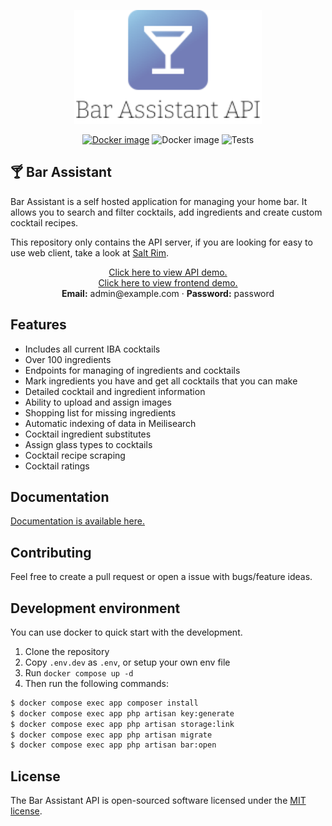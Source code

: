 <p align="center">
    <a href="https://karlomikus.com" target="_blank"><img src="resources/art/logotype.svg" alt="Bar assistant Logo" width="300"></a>
</p>

<p align="center">
    <a href="https://hub.docker.com/r/kmikus12/bar-assistant-server"><img src="https://img.shields.io/docker/v/kmikus12/bar-assistant-server?style=for-the-badge&sort=semver" alt="Docker image"></a>
    <img src="https://img.shields.io/github/license/karlomikus/bar-assistant?style=for-the-badge" alt="Docker image">
    <img src="https://img.shields.io/github/actions/workflow/status/karlomikus/bar-assistant/laravel.yml?branch=master&style=for-the-badge&label=Tests" alt="Tests">
</p>

## 🍸 Bar Assistant

Bar Assistant is a self hosted application for managing your home bar. It allows you to search and filter cocktails, add ingredients and create custom cocktail recipes.

This repository only contains the API server, if you are looking for easy to use web client, take a look at [Salt Rim](https://github.com/karlomikus/vue-salt-rim).

<p align="center">
    <a href="https://bar-api.karlomikus.com" target="_blank">Click here to view API demo.</a>
    <br>
    <a href="https://bar.karlomikus.com" target="_blank">Click here to view frontend demo.</a>
    <br>
    <strong>Email:</strong> admin@example.com &middot; <strong>Password:</strong> password
</p>

## Features
- Includes all current IBA cocktails
- Over 100 ingredients
- Endpoints for managing of ingredients and cocktails
- Mark ingredients you have and get all cocktails that you can make
- Detailed cocktail and ingredient information
- Ability to upload and assign images
- Shopping list for missing ingredients
- Automatic indexing of data in Meilisearch
- Cocktail ingredient substitutes
- Assign glass types to cocktails
- Cocktail recipe scraping
- Cocktail ratings

## Documentation

[Documentation is available here.](https://bar-assistant.github.io/docs/)

## Contributing

Feel free to create a pull request or open a issue with bugs/feature ideas.

## Development environment

You can use docker to quick start with the development.

1. Clone the repository
2. Copy `.env.dev` as `.env`, or setup your own env file
3. Run `docker compose up -d`
4. Then run the following commands:

``` bash
$ docker compose exec app composer install
$ docker compose exec app php artisan key:generate
$ docker compose exec app php artisan storage:link
$ docker compose exec app php artisan migrate
$ docker compose exec app php artisan bar:open
```

## License

The Bar Assistant API is open-sourced software licensed under the [MIT license](https://opensource.org/licenses/MIT).

